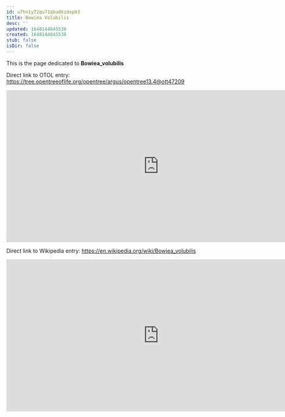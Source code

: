 ```yaml
---
id: u7hn1y72qu71qbudkzdxph3
title: Bowiea Volubilis
desc: ''
updated: 1648144045538
created: 1648144045538
stub: false
isDir: false
---
```

This is the page dedicated to **Bowiea_volubilis**


Direct link to OTOL entry: https://tree.opentreeoflife.org/opentree/argus/opentree13.4@ott47209



<html>
    <body>
    <iframe src="https://tree.opentreeoflife.org/opentree/argus/opentree13.4@ott47209"
    width="800" height="400" frameborder="0" allowfullscreen> </iframe>
    </body>
</html>
    


Direct link to Wikipedia entry: https://en.wikipedia.org/wiki/Bowiea_volubilis



<html>
    <body>
    <iframe src="https://en.wikipedia.org/wiki/Bowiea_volubilis"
    width="800" height="400" frameborder="0" allowfullscreen> </iframe>
    </body>
</html>
    
